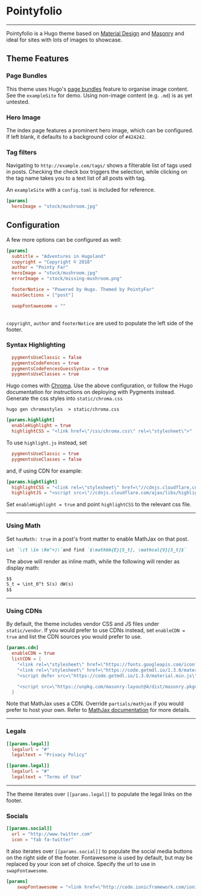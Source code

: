 # Pointyfolio 
---
Pointyfolio is a Hugo theme based on [Material Design](https://getmdl.io/) and [Masonry](https://masonry.desandro.com/) and ideal for sites with lots of images to showcase.

## Theme Features 

### Page Bundles
This theme uses Hugo's [page bundles](https://gohugo.io/content-management/page-bundles/#readout) feature to organise image content. See the `exampleSite` for demo. Using non-image content (e.g. `.md`) is as yet untested.

### Hero Image 
The index page features a prominent hero image, which can be configured. If left blank, it defaults to a background color of `#424242`.

### Tag filters
Navigating to `http://example.com/tags/` shows a filterable list of tags used in posts. Checking the check box triggers the selection, while clicking on the tag name takes you to a text list of all posts with tag.

An `exampleSite` with a `config.toml` is included for reference.


```toml
[params]
  heroImage = "stock/mushroom.jpg"
```

## Configuration

A few more options can be configured as well:

```toml
[params]
  subtitle = "Adventures in Hugoland"
  copyright = "Copyright © 2018"
  author = "Pointy Far"
  heroImage = "stock/mushroom.jpg"
  errorImage = "stock/missing-mushroom.png"

  footerNotice = "Powered by Hugo. Themed by PointyFar"
  mainSections = ["post"]

  swapFontawesome = ""
  
```

`copyright`, `author` and `footerNotice` are used to populate the left side of the footer.


### Syntax Highlighting

```toml
  pygmentsUseClassic = false
  pygmentsCodeFences = true
  pygmentsCodeFencesGuessSyntax = true
  pygmentsUseClasses = true
```
Hugo comes with [Chroma](https://gohugo.io/content-management/syntax-highlighting/). Use the above configuration, or follow the Hugo documentation for instructions on deploying with Pygments instead. Generate the css styles into `static/chroma.css`

`hugo gen chromastyles  > static/chroma.css`

```toml
[params.highlight]
  enableHighlight = true
  highlightCSS = "<link href=\"/css/chroma.css\" rel=\"stylesheet\">"
```

To use `highlight.js` instead, set 
```toml
  pygmentsUseClassic = true 
  pygmentsUseClasses = false
```
and, if using CDN for example: 
```toml
[params.hightlight]
  highlightCSS = "<link rel=\"stylesheet\" href=\"//cdnjs.cloudflare.com/ajax/libs/highlight.js/9.12.0/styles/default.min.css\">"
  highlightJS = "<script src=\"//cdnjs.cloudflare.com/ajax/libs/highlight.js/9.12.0/highlight.min.js\"></script>"
```

Set `enableHighlight = true` and point `highlightCSS` to the relevant css file. 

---

### Using Math 

Set `hasMath: true` in a post's front matter to enable MathJax on that post. 

```md
Let `\(t \in \Re^+)\`and find `$\mathbb{E}[S_t], \mathcal{V}[S_t]$`
```
The above will render as inline math, while the following will render as display math:

```md
$$
S_t = \int_0^t S(s) dW(s)
$$
```

---
### Using CDNs 

By default, the theme includes vendor CSS and JS files under `static/vendor`. If you would prefer to use CDNs instead, set `enableCDN = true` and list the CDN sources you would prefer to use. 

```toml
[params.cdn]
  enableCDN = true
  listCDN = [
    "<link rel=\"stylesheet\" href=\"https://fonts.googleapis.com/icon?family=Material+Icons\">",
    "<link rel=\"stylesheet\" href=\"https://code.getmdl.io/1.3.0/material.indigo-pink.min.css\">",
    "<script defer src=\"https://code.getmdl.io/1.3.0/material.min.js\"></script>",

    "<script src=\"https://unpkg.com/masonry-layout@4/dist/masonry.pkgd.min.js\"></script>"
  ]
```

Note that MathJax uses a CDN. Override `partials/mathjax` if you would prefer to host your own. Refer to [MathJax documentation](https://www.mathjax.org/#gettingstarted) for more details.

---

### Legals

```toml
[[params.legal]]
  legalurl = "#"
  legaltext = "Privacy Policy"

[[params.legal]]
  legalurl = "#"
  legaltext = "Terms of Use"
```

---


The theme iterates over `[[params.legal]]` to populate the legal links on the footer. 

### Socials

```toml
[[params.social]]
  url = "http://www.twitter.com"
  icon = "fab fa-twitter"
```

It also iterates over `[[params.social]]` to populate the social media buttons on the right side of the footer. Fontawesome is used by default, but may be replaced by your icon set of choice. Specify the url to use in `swapFontawesome`.

```toml
[params]
    swapFontawesome = "<link href=\"http://code.ionicframework.com/ionicons/2.0.1/css/ionicons.min.css\" rel=\"stylesheet\">"
```
    
